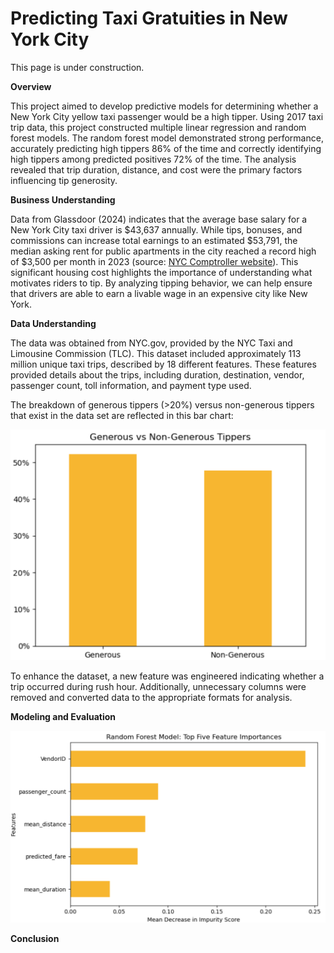 # Predicting Taxi Gratuities in New York City
This page is under construction.

**Overview**

This project aimed to develop predictive models for determining whether a New York City yellow taxi passenger would be a high tipper. Using 2017 taxi trip data, this project constructed multiple linear regression and random forest models. The random forest model demonstrated strong performance, accurately predicting high tippers 86% of the time and correctly identifying high tippers among predicted positives 72% of the time. The analysis revealed that trip duration, distance, and cost were the primary factors influencing tip generosity.

**Business Understanding**

Data from Glassdoor (2024) indicates that the average base salary for a New York City taxi driver is $43,637 annually. While tips, bonuses, and commissions can increase total earnings to an estimated $53,791, the median asking rent for public apartments in the city reached a record high of $3,500 per month in 2023 (source: [NYC Comptroller website](https://comptroller.nyc.gov/reports/spotlight-new-york-citys-rental-housing-market/#:~:text=As%20has%20been%20noted%20in,household%20income%20level%20in%202022.)). This significant housing cost highlights the importance of understanding what motivates riders to tip. By analyzing tipping behavior, we can help ensure that drivers are able to earn a livable wage in an expensive city like New York.

**Data Understanding**

The data was obtained from NYC.gov, provided by the NYC Taxi and Limousine Commission (TLC). This dataset included approximately 113 million unique taxi trips, described by 18 different features. These features provided details about the trips, including duration, destination, vendor, passenger count, toll information, and payment type used.

The breakdown of generous tippers (>20%) versus non-generous tippers that exist in the data set are reflected in this bar chart:

<p align="center">
  <img src="images/bar_chart_generoustippers.png" width="600">
</p>

To enhance the dataset, a new feature was engineered indicating whether a trip occurred during rush hour. Additionally, unnecessary columns were removed and converted data to the appropriate formats for analysis.

**Modeling and Evaluation**

<p align="center">
  <img src="images/rf_top5feat.png" width="800">
</p>

**Conclusion**

